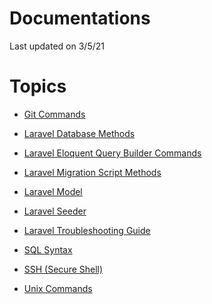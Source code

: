 # Documentations

Last updated on 3/5/21

# Topics

* <a href="./topics/git-commands.md">Git Commands</a>

* <a href="./topics/laravel-database.md">Laravel Database Methods</a>

* <a href="./topics/laravel-eloquent.md">Laravel Eloquent Query Builder Commands</a>

* <a href="./topics/laravel-migration.md">Laravel Migration Script Methods</a>

* <a href="./topics/laravel-model.md">Laravel Model</a>

* <a href="./topics/laravel-seeder.md">Laravel Seeder</a>

* <a href="./topics/troubleshoot-laravel.md">Laravel Troubleshooting Guide</a>

* <a href="./topics/sql.md">SQL Syntax</a>

* <a href="./topics/ssh.md">SSH (Secure Shell)</a>

* <a href="./topics/unix-commands.md">Unix Commands</a>
